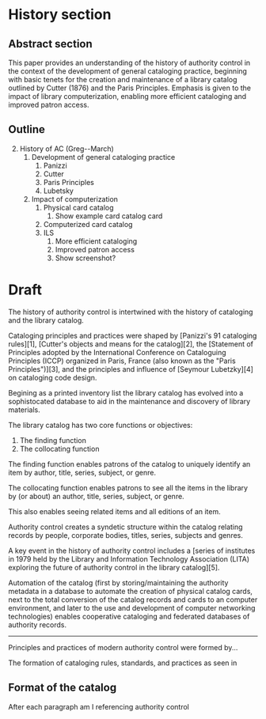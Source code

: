# History section

## Abstract section

This paper provides an understanding of the history of authority control in the context of the development of general cataloging practice, beginning with basic tenets for the creation and maintenance of a library catalog outlined by Cutter (1876) and the Paris Principles. Emphasis is given to the impact of library computerization, enabling more efficient cataloging and improved patron access.

## Outline

2. History of AC (Greg--March)
	1. Development of general cataloging practice
		1. Panizzi
		2. Cutter
		3. Paris Principles
		4. Lubetsky
	2. Impact of computerization
		1. Physical card catalog
			1. Show example card catalog card
		2. Computerized card catalog
		3. ILS
			1. More efficient cataloging
			2. Improved patron access
			3. Show screenshot?

# Draft

The history of authority control is intertwined with the history of cataloging and the library catalog.

Cataloging principles and practices were shaped by [Panizzi's 91 cataloging rules][1], [Cutter's objects and means for the catalog][2], the [Statement of Principles adopted by the International Conference on Cataloguing Principles (ICCP) organized in Paris, France (also known as the "Paris Principles")][3], and the principles and influence of [Seymour Lubetzky][4] on cataloging code design.

Begining as a printed inventory list the library catalog has evolved into a sophistocated database to aid in the maintenance and discovery of library materials.

The library catalog has two core functions or objectives: 

1. The finding function
2. The collocating function

The finding function enables patrons of the catalog to uniquely identify an item by author, title, series, subject, or genre. 

The collocating function enables patrons to see all the items in the library by (or about) an author, title, series, subject, or genre.

This also enables seeing related items and all editions of an item.

Authority control creates a syndetic structure within the catalog relating records by people, corporate bodies, titles, series, subjects and genres. 

A key event in the history of authority control includes a [series of institutes in 1979 held by the Library and Information Technology Association (LITA) exploring the future of authority control in the library catalog][5].

Automation of the catalog (first by storing/maintaining the authority metadata in a database to automate the creation of physical catalog cards, next to the total conversion of the catalog records and cards to an computer environment, and later to the use and development of computer networking technologies) enables cooperative cataloging and federated databases of authority records.

---

Principles and practices of modern authority control were formed by...

The formation of cataloging rules, standards, and practices as seen in 

Format of the catalog
---

After each paragraph am I referencing authority control



